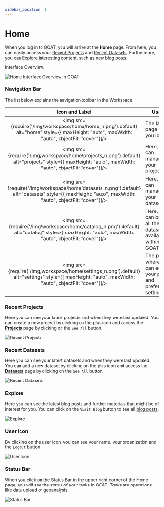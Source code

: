 ```yaml
---
sidebar_position: 1
---
```


# Home

When you log in to GOAT, you will arrive at the **Home** page. From here, you can easily access your [Recent Projects](#recent-projects) and [Recent Datasets](#recent-datasets). Furthermore, you can [Explore](#explore) interesting content, such as new blog posts.

Interface Overview:

<div style={{ display: 'flex', flexDirection: 'column', alignItems: 'center' }}>
  <img src={require('/img/workspace/home/overview.png').default} alt="Home Interface Overview in GOAT" style={{ maxHeight: "auto", maxWidth: "auto", objectFit: "cover"}}/>
</div>   


### Navigation Bar
The list below explains the navigation toolbar in the Workspace.

| Icon and Label| Usage |
| :-: | --- |
| <img src={require('/img/workspace/home/home_n.png').default} alt="home" style={{ maxHeight: "auto", maxWidth: "auto", objectFit: "cover"}}/> | The landing page when you login |
| <img src={require('/img/workspace/home/projects_n.png').default} alt="projects" style={{ maxHeight: "auto", maxWidth: "auto", objectFit: "cover"}}/> | Here, you can manage your projects |
| <img src={require('/img/workspace/home/datasets_n.png').default} alt="datasets" style={{ maxHeight: "auto", maxWidth: "auto", objectFit: "cover"}}/> | Here, you can manage your datasets |
| <img src={require('/img/workspace/home/catalog_n.png').default} alt="catalog" style={{ maxHeight: "auto", maxWidth: "auto", objectFit: "cover"}}/> | Here, you can browse all the datasets available within GOAT |
| <img src={require('/img/workspace/home/settings_n.png').default} alt="settings" style={{ maxHeight: "auto", maxWidth: "auto", objectFit: "cover"}}/> | The page where you can edit your profile and preferences settings |


### Recent Projects
Here you can see your latest projects and when they were last updated. You can create a new project by clicking on the plus icon and access the **[Projects](../workspace/projects)** page by clicking on the `See All` button. 

<div style={{ display: 'flex', flexDirection: 'column', alignItems: 'center' }}>
  <img src={require('/img/workspace/home/recent_projects.png').default} alt="Recent Projects" style={{ maxHeight: "auto", maxWidth: "auto", objectFit: "cover"}}/>
</div> 


### Recent Datasets
Here you can see your latest datasets and when they were last updated. You can add a new dataset by clicking on the plus icon and access the **[Datasets](../workspace/datasets)** page by clicking on the `See All` button.

<div style={{ display: 'flex', flexDirection: 'column', alignItems: 'center' }}>
  <img src={require('/img/workspace/home/recent_datasets.png').default} alt="Recent Datasets" style={{ maxHeight: "auto", maxWidth: "auto", objectFit: "cover"}}/>
</div> 


### Explore
Here you can see the latest blog posts and further materials that might be of interest for you. You can click on the `Visit Blog` button to see all [blog posts](https://plan4better.de/en/blog/).

<div style={{ display: 'flex', flexDirection: 'column', alignItems: 'center' }}>
  <img src={require('/img/workspace/home/explore.png').default} alt="Explore" style={{ maxHeight: "auto", maxWidth: "auto", objectFit: "cover"}}/>
</div> 

### User Icon 
By clicking on the user icon, you can see your name, your organization and the `Logout`  button.
<div style={{ display: 'flex', flexDirection: 'column', alignItems: 'center' }}>
  <img src={require('/img/workspace/home/user_icon.png').default} alt="User Icon" style={{ maxHeight: "300px", maxWidth: "300px", objectFit: "cover"}}/>
</div> 


### Status Bar
When you click on the Status Bar in the upper right corner of the Home page, you will see the status of your tasks in GOAT. *Tasks* are operations like data upload or geoanalysis.

<div style={{ display: 'flex', flexDirection: 'column', alignItems: 'center' }}>
  <img src={require('/img/workspace/home/status_bar.png').default} alt="Status Bar" style={{ maxHeight: "400px", maxWidth: "400px", objectFit: "cover"}}/>
</div> 

